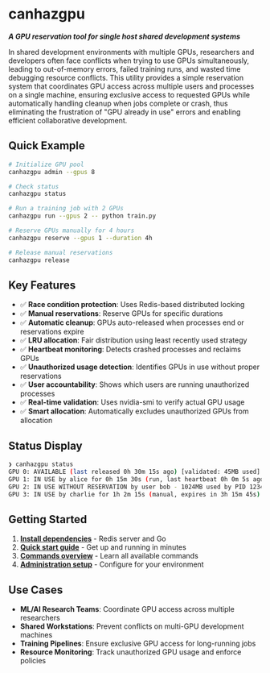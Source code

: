 # canhazgpu

***A GPU reservation tool for single host shared development systems***

In shared development environments with multiple GPUs, researchers and developers often face conflicts when trying to use GPUs simultaneously, leading to out-of-memory errors, failed training runs, and wasted time debugging resource conflicts. This utility provides a simple reservation system that coordinates GPU access across multiple users and processes on a single machine, ensuring exclusive access to requested GPUs while automatically handling cleanup when jobs complete or crash, thus eliminating the frustration of "GPU already in use" errors and enabling efficient collaborative development.

## Quick Example

```bash
# Initialize GPU pool
canhazgpu admin --gpus 8

# Check status 
canhazgpu status

# Run a training job with 2 GPUs
canhazgpu run --gpus 2 -- python train.py

# Reserve GPUs manually for 4 hours
canhazgpu reserve --gpus 1 --duration 4h

# Release manual reservations
canhazgpu release
```

## Key Features

- ✅ **Race condition protection**: Uses Redis-based distributed locking
- ✅ **Manual reservations**: Reserve GPUs for specific durations  
- ✅ **Automatic cleanup**: GPUs auto-released when processes end or reservations expire
- ✅ **LRU allocation**: Fair distribution using least recently used strategy
- ✅ **Heartbeat monitoring**: Detects crashed processes and reclaims GPUs
- ✅ **Unauthorized usage detection**: Identifies GPUs in use without proper reservations
- ✅ **User accountability**: Shows which users are running unauthorized processes
- ✅ **Real-time validation**: Uses nvidia-smi to verify actual GPU usage
- ✅ **Smart allocation**: Automatically excludes unauthorized GPUs from allocation

## Status Display

```bash
❯ canhazgpu status
GPU 0: AVAILABLE (last released 0h 30m 15s ago) [validated: 45MB used]
GPU 1: IN USE by alice for 0h 15m 30s (run, last heartbeat 0h 0m 5s ago) [validated: 8452MB, 1 processes]
GPU 2: IN USE WITHOUT RESERVATION by user bob - 1024MB used by PID 12345 (python3), PID 67890 (jupyter)
GPU 3: IN USE by charlie for 1h 2m 15s (manual, expires in 3h 15m 45s) [validated: no actual usage detected]
```

## Getting Started

1. **[Install dependencies](installation.md)** - Redis server and Go
2. **[Quick start guide](quickstart.md)** - Get up and running in minutes
3. **[Commands overview](commands.md)** - Learn all available commands
4. **[Administration setup](admin-setup.md)** - Configure for your environment

## Use Cases

- **ML/AI Research Teams**: Coordinate GPU access across multiple researchers
- **Shared Workstations**: Prevent conflicts on multi-GPU development machines  
- **Training Pipelines**: Ensure exclusive GPU access for long-running jobs
- **Resource Monitoring**: Track unauthorized GPU usage and enforce policies